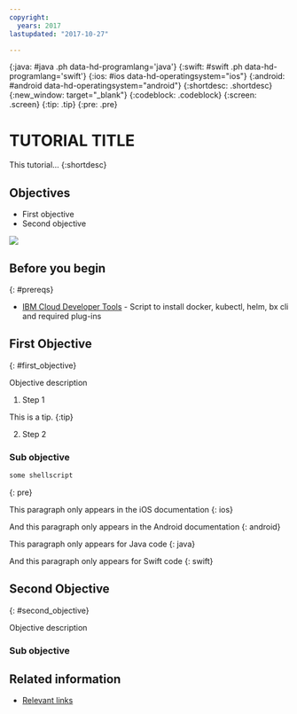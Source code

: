```yaml
---
copyright:
  years: 2017
lastupdated: "2017-10-27"

---
```


{:java: #java .ph data-hd-programlang='java'}
{:swift: #swift .ph data-hd-programlang='swift'}
{:ios: #ios data-hd-operatingsystem="ios"}
{:android: #android data-hd-operatingsystem="android"}
{:shortdesc: .shortdesc}
{:new_window: target="_blank"}
{:codeblock: .codeblock}
{:screen: .screen}
{:tip: .tip}
{:pre: .pre}

# TUTORIAL TITLE
This tutorial...
{:shortdesc}

## Objectives
* First objective
* Second objective

![](images/solutionX/Architecture.png)

## Before you begin
{: #prereqs}

* [IBM Cloud Developer Tools](https://github.com/IBM-Bluemix/ibm-cloud-developer-tools) - Script to install docker, kubectl, helm, bx cli and required plug-ins


## First Objective
{: #first_objective}

Objective description

1. Step 1

  This is a tip.
  {:tip}

2. Step 2

### Sub objective

   ```bash
   some shellscript
   ```
   {: pre}


This paragraph only appears in the iOS documentation
{: ios}

And this paragraph only appears in the Android documentation
{: android}

This paragraph only appears for Java code
{: java}

And this paragraph only appears for Swift code
{: swift}


## Second Objective
{: #second_objective}

Objective description

### Sub objective


## Related information

* [Relevant links](https://blah)
